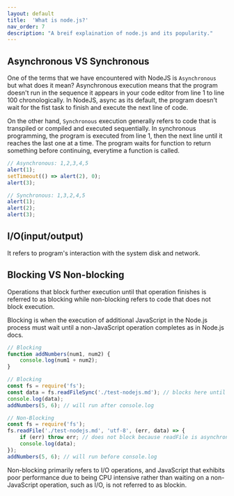 ```yaml
---
layout: default
title:  'What is node.js?'
nav_order: 7
description: "A breif explaination of node.js and its popularity."
---
```


## Asynchronous VS Synchronous

One of the terms that we have encountered with NodeJS is ```Asynchronous``` but what does it mean? Asynchronous execution means that the program doesn't run in the sequence it appears in your code editor from line 1 to line 100 chronologically. In NodeJS, async as its default, the program doesn't wait for the fist task to finish and execute the next line of code.

On the other hand, ```Synchronous``` execution generally refers to code that is transpiled or compiled and executed sequentially. In synchronous programming, the program is executed from line 1, then the next line until it reaches the last one at a time. The program waits for function to return something before continuing, everytime a function is called.

```javascript
// Asynchronous: 1,2,3,4,5
alert(1);
setTimeout(() => alert(2), 0);
alert(3);

// Synchronous: 1,3,2,4,5
alert(1);
alert(2);
alert(3);
```

## I/O(input/output)

It refers to program's interaction with the system disk and network.

## Blocking VS Non-blocking

Operations that block further execution until that operation finishes is referred to as blocking while non-blocking refers to code that does not block execution.

Blocking is when the execution of additional JavaScript in the Node.js process must wait until a non-JavaScript operation completes as in Node.js docs.

```javascript
// Blocking
function addNumbers(num1, num2) {
    console.log(num1 + num2);
}

// Blocking
const fs = require('fs');
const data = fs.readFileSync('./test-nodejs.md'); // blocks here until test-nodejs.md is read.
console.log(data);
addNumbers(5, 6); // will run after console.log

// Non-Blocking
const fs = require('fs');
fs.readFile('./test-nodejs.md', 'utf-8', (err, data) => {
    if (err) throw err; // does not block because readFile is asynchronous.
    console.log(data);
});
addNumbers(5, 6); // will run before console.log
```

Non-blocking primarily refers to I/O operations, and JavaScript that exhibits poor performance due to being CPU intensive rather than waiting on a non-JavaScript operation, such as I/O, is not referred to as blockin.